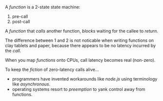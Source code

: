 A *function* is a 2-state state machine:
1. pre-call
2. post-call

A *function* that *calls* another function, *blocks* waiting for the callee to *return*.

The difference between 1 and 2 is not noticable when writing functions on clay tablets and paper, because there appears to be no latency incurred by the *call*.

When you map *functions* onto CPUs, call latency becomes real (non-zero).

To keep the *fiction* of zero-latency calls alive...
- programmers have invented workarounds like *node.js* using terminology like *asynchronous*.
- operating systems resort to *preemption* to yank control away from functions.

